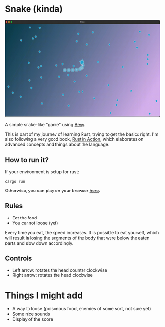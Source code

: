 # Snake (kinda)

![Recording of the game](assets/recording.gif)

A simple snake-like "game" using [Bevy](https://bevyengine.org/).

This is part of my journey of learning Rust, trying to get the basics right. I'm also following a very good book, [Rust in Action](https://www.manning.com/books/rust-in-action), which elaborates on advanced concepts and things about the language.

## How to run it?

If your environment is setup for rust:

```
cargo run
```

Otherwise, you can play on your browser [here](https://ganitzsh.github.io/snake).

## Rules

* Eat the food
* You cannot loose (yet)

Every time you eat, the speed increases. It is possible to eat yourself, which will result in losing the segments of the body that were below the eaten parts and slow down accordingly.

## Controls

* Left arrow: rotates the head counter clockwise
* Right arrow: rotates the head clockwise

# Things I might add

* A way to loose (poisonous food, enemies of some sort, not sure yet)
* Some nice sounds
* Display of the score
